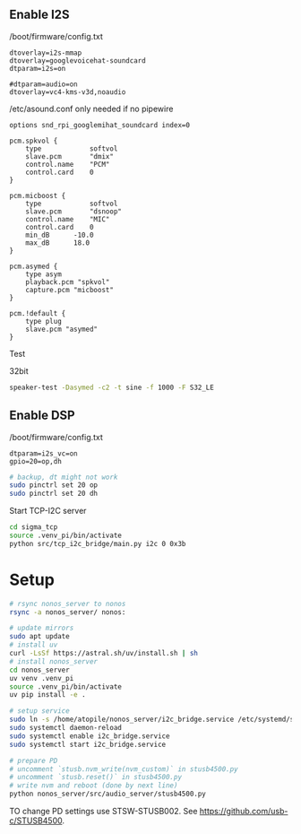 ## Enable I2S

/boot/firmware/config.txt

```
dtoverlay=i2s-mmap
dtoverlay=googlevoicehat-soundcard
dtparam=i2s=on

#dtparam=audio=on
dtoverlay=vc4-kms-v3d,noaudio
```

/etc/asound.conf
only needed if no pipewire

```
options snd_rpi_googlemihat_soundcard index=0

pcm.spkvol {
    type            softvol
    slave.pcm       "dmix"
    control.name    "PCM"
    control.card    0
}

pcm.micboost {
    type            softvol
    slave.pcm       "dsnoop"
    control.name    "MIC"
    control.card    0
    min_dB      -10.0
    max_dB      18.0
}

pcm.asymed {
    type asym
    playback.pcm "spkvol"
    capture.pcm "micboost"
}

pcm.!default {
    type plug
    slave.pcm "asymed"
}
```

Test

32bit

```bash
speaker-test -Dasymed -c2 -t sine -f 1000 -F S32_LE
```

## Enable DSP

/boot/firmware/config.txt

```
dtparam=i2s_vc=on
gpio=20=op,dh
```

```bash
# backup, dt might not work
sudo pinctrl set 20 op
sudo pinctrl set 20 dh
```

Start TCP-I2C server

```bash
cd sigma_tcp
source .venv_pi/bin/activate
python src/tcp_i2c_bridge/main.py i2c 0 0x3b
```

# Setup

```bash
# rsync nonos_server to nonos
rsync -a nonos_server/ nonos:
```

```bash
# update mirrors
sudo apt update
# install uv
curl -LsSf https://astral.sh/uv/install.sh | sh
# install nonos_server
cd nonos_server
uv venv .venv_pi
source .venv_pi/bin/activate
uv pip install -e .

# setup service
sudo ln -s /home/atopile/nonos_server/i2c_bridge.service /etc/systemd/system/i2c_bridge.service
sudo systemctl daemon-reload
sudo systemctl enable i2c_bridge.service
sudo systemctl start i2c_bridge.service
```

```bash
# prepare PD
# uncomment `stusb.nvm_write(nvm_custom)` in stusb4500.py
# uncomment `stusb.reset()` in stusb4500.py
# write nvm and reboot (done by next line)
python nonos_server/src/audio_server/stusb4500.py
```

TO change PD settings use STSW-STUSB002. See https://github.com/usb-c/STUSB4500.
